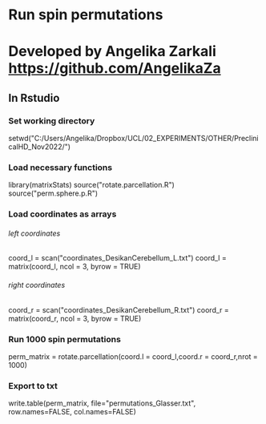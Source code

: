# Run spin permutations
# Developed by Angelika Zarkali https://github.com/AngelikaZa

## In Rstudio 

### Set working directory
setwd("C:/Users/Angelika/Dropbox/UCL/02_EXPERIMENTS/OTHER/PreclinicalHD_Nov2022/") 

###  Load necessary functions
library(matrixStats)
source("rotate.parcellation.R")
source("perm.sphere.p.R")

### Load coordinates as arrays
###### left coordinates
coord_l = scan("coordinates_DesikanCerebellum_L.txt")
coord_l = matrix(coord_l, ncol = 3, byrow = TRUE)
###### right coordinates
coord_r = scan("coordinates_DesikanCerebellum_R.txt")
coord_r = matrix(coord_r, ncol = 3, byrow = TRUE)

### Run 1000 spin permutations
perm_matrix = rotate.parcellation(coord.l = coord_l,coord.r = coord_r,nrot = 1000)

### Export to txt
write.table(perm_matrix, file="permutations_Glasser.txt", row.names=FALSE, col.names=FALSE)
